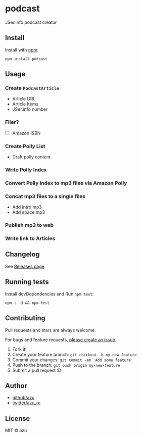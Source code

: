 # podcast

JSer.info podcast creator

## Install

Install with [npm](https://www.npmjs.com/):

    npm install podcast

## Usage

### Create `PodcastArticle`

- Article URL
- Article Items
- JSer.info number

### Filer?

- [ ] Amazon ISBN

### Create Polly List

- Draft polly content

### Write Polly Index

### Convert Polly index to mp3 files via Amazon Polly

### Concat mp3 files to a single files

- Add intro mp3
- Add space mp3

### Publish mp3 to web

### Write link to Articles

## Changelog

See [Releases page](https://github.com/jser/podcast/releases).

## Running tests

Install devDependencies and Run `npm test`:

    npm i -d && npm test

## Contributing

Pull requests and stars are always welcome.

For bugs and feature requests, [please create an issue](https://github.com/jser/podcast/issues).

1. Fork it!
2. Create your feature branch: `git checkout -b my-new-feature`
3. Commit your changes: `git commit -am 'Add some feature'`
4. Push to the branch: `git push origin my-new-feature`
5. Submit a pull request :D

## Author

- [github/azu](https://github.com/azu)
- [twitter/azu_re](https://twitter.com/azu_re)

## License

MIT © azu
